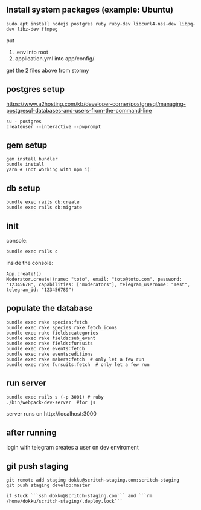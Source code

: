Install system packages (example: Ubuntu)
---

```
sudo apt install nodejs postgres ruby ruby-dev libcurl4-nss-dev libpq-dev libz-dev ffmpeg
```

put 
1. .env into root
2. application.yml into app/config/

get the 2 files above from stormy


postgres setup
---

https://www.a2hosting.com/kb/developer-corner/postgresql/managing-postgresql-databases-and-users-from-the-command-line

```
su - postgres
createuser --interactive --pwprompt
```

gem setup
---

```
gem install bundler
bundle install
yarn # (not working with npm i)
```


db setup
---

```
bundle exec rails db:create
bundle exec rails db:migrate
```

init
---

console: 
```
bundle exec rails c
```
inside the console:
```
App.create!()
Moderator.create!(name: "toto", email: "toto@toto.com", password: "12345678", capabilities: ["moderators"], telegram_username: "Test", telegram_id: "123456789")
```

populate the database
---
```
bundle exec rake species:fetch
bundle exec rake species_rake:fetch_icons
bundle exec rake fields:categories
bundle exec rake fields:sub_event
bundle exec rake fields:fursuits
bundle exec rake events:fetch
bundle exec rake events:editions
bundle exec rake makers:fetch  # only let a few run
bundle exec rake fursuits:fetch  # only let a few run
```

run server
---

```
bundle exec rails s (-p 3001) # ruby
./bin/webpack-dev-server  #for js
```

server runs on http://localhost:3000 

after running
---

login with telegram creates a user on dev enviroment


git push staging
---
```
git remote add staging dokku@scritch-staging.com:scritch-staging
git push staging develop:master

if stuck ```ssh dokku@scritch-staging.com``` and ```rm /home/dokku/scritch-staging/.deploy.lock```
```
